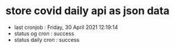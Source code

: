 # store covid daily api as json data

- last cronjob : Friday, 30 April 2021 12:19:14
- status og cron : success
- status daily cron : success
      
      
